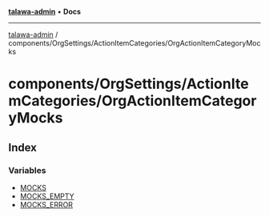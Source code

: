 [**talawa-admin**](../../../../README.md) • **Docs**

***

[talawa-admin](../../../../modules.md) / components/OrgSettings/ActionItemCategories/OrgActionItemCategoryMocks

# components/OrgSettings/ActionItemCategories/OrgActionItemCategoryMocks

## Index

### Variables

- [MOCKS](variables/MOCKS.md)
- [MOCKS\_EMPTY](variables/MOCKS_EMPTY.md)
- [MOCKS\_ERROR](variables/MOCKS_ERROR.md)
